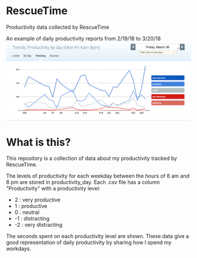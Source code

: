 # RescueTime
Productivity data collected by RescueTime

An example of daily productivity reports from 2/19/18 to 3/20/18
![Daily productivity example](/images/MFproductivity_2_28_18to_3_31_18.png)

# What is this?
This repository is a collection of data about my productivity tracked by RescueTime. 

The levels of productivity for each weekday between the hours of 6 am and 8 pm are stored in productivity_day. Each .csv file has a column "Productivity" with a productivity level:

+ 2 : very productive
+ 1 : productive
+ 0 : neutral
+ -1 : distracting
+ -2 : very distracting 

The seconds spent on each productivity level are shown. These data give a good representation of daily productivity by sharing how I spend my workdays. 
